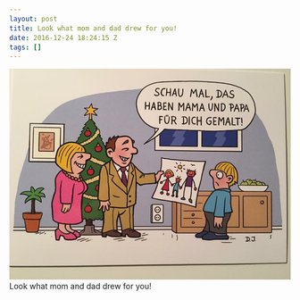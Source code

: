 ```yaml
---
layout: post
title: Look what mom and dad drew for you!
date: 2016-12-24 18:24:15 Z
tags: []
---
```

![](/media/2016/12/154901286444.jpg)
Look what mom and dad drew for you!
